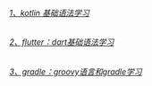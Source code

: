 ###### [1、kotlin 基础语法学习](https://github.com/sunnnydaydev/LearnKotlin)

###### [2、flutter：dart基础语法学习](https://github.com/sunnnydaydev/flutter_app)

###### [3、gradle：groovy语言和gradle学习](https://github.com/sunnnydaydev/Notes/blob/master/Gradle%E5%AD%A6%E4%B9%A0.md)

